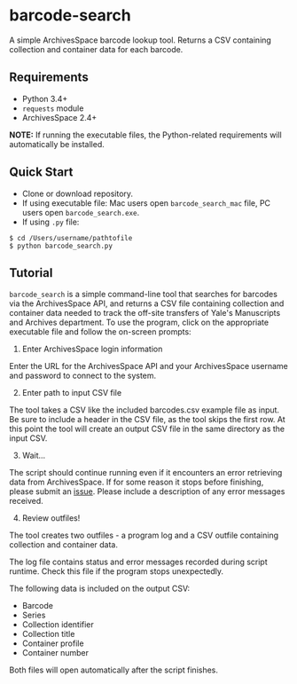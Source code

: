 # barcode-search

A simple ArchivesSpace barcode lookup tool. Returns a CSV containing collection and container data for each barcode.

## Requirements

* Python 3.4+
* `requests` module
* ArchivesSpace 2.4+

__NOTE:__ If running the executable files, the Python-related requirements will automatically be installed.

## Quick Start

* Clone or download repository.
* If using executable file: Mac users open `barcode_search_mac` file, PC users open `barcode_search.exe`.
* If using `.py` file:

```
$ cd /Users/username/pathtofile
$ python barcode_search.py
``` 

## Tutorial

`barcode_search` is a simple command-line tool that searches for barcodes via the ArchivesSpace API, and returns a CSV file containing collection and container data needed to track the off-site transfers of Yale's Manuscripts and Archives department. To use the program, click on the appropriate executable file and follow the on-screen prompts:

1. Enter ArchivesSpace login information

Enter the URL for the ArchivesSpace API and your ArchivesSpace username and password to connect to the system.

2. Enter path to input CSV file

The tool takes a CSV like the included barcodes.csv example file as input. Be sure to include a header in the CSV file, as the tool skips the first row. At this point the tool will create an output CSV file in the same directory as the input CSV.

3. Wait...

The script should continue running even if it encounters an error retrieving data from ArchivesSpace. If for some reason it stops before finishing, please submit an [issue](https://github.com/ucancallmealicia/barcode_search/issues). Please include a description of any error messages received.

4. Review outfiles!

The tool creates two outfiles - a program log and a CSV outfile containing collection and container data. 

The log file contains status and error messages recorded during script runtime. Check this file if the program stops unexpectedly.

The following data is included on the output CSV:

* Barcode
* Series
* Collection identifier
* Collection title
* Container profile
* Container number

Both files will open automatically after the script finishes.
